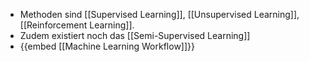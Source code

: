 - Methoden sind [[Supervised Learning]], [[Unsupervised Learning]], [[Reinforcement Learning]].
- Zudem existiert noch das [[Semi-Supervised Learning]]
- {{embed [[Machine Learning Workflow]]}}

